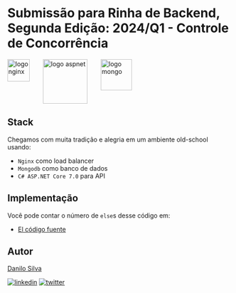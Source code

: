 # Submissão para Rinha de Backend, Segunda Edição: 2024/Q1 - Controle de Concorrência

<div style="display:flex; vertical-align:middle; align-itens:center;">
    <img src="https://upload.wikimedia.org/wikipedia/commons/c/c5/Nginx_logo.svg" alt="logo nginx" height="50" width="auto" style="padding-right:30px;">
    <img src="https://upload.wikimedia.org/wikipedia/commons/e/ee/.NET_Core_Logo.svg" alt="logo aspnet" height="100" width="auto" style="padding-right:30px;">
    <img src="https://upload.wikimedia.org/wikipedia/commons/9/93/MongoDB_Logo.svg" alt="logo mongo" height="70" width="auto" style="padding-right:30px;">
</div>


## Stack

Chegamos com muita tradição e alegria em um ambiente old-school usando:

- `Nginx` como load balancer
- `Mongodb` como banco de dados
- `C# ASP.NET Core 7.0` para API

## Implementação

Você pode contar o número de `else`s desse código em:

- [El código fuente](https://github.com/Danilo-Oliveira-Silva/rinha-backend-2024-poc)

## Autor

[Danilo Silva](https://www.github.com/Danilo-Oliveira-Silva)

[![linkedin](https://img.shields.io/badge/linkedin-0A66C2?style=for-the-badge&logo=linkedin&logoColor=white)](https://www.linkedin.com/in/danilodevs/)
[![twitter](https://img.shields.io/badge/twitter-1DA1F2?style=for-the-badge&logo=twitter&logoColor=white)](https://twitter.com/danilosdev)
